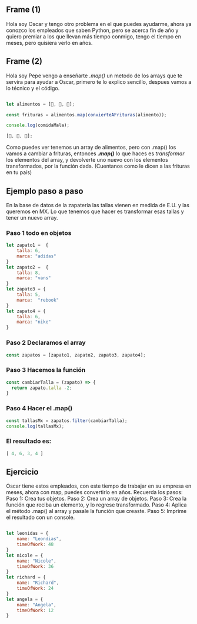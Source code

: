 
## Frame (1)

Hola soy Oscar y tengo otro problema en el que puedes ayudarme, ahora ya conozco los empleados que saben Python, pero se acerca fin de año y quiero premiar a los que llevan más tiempo conmigo, tengo el tiempo en meses, pero quisiera verlo en años.

## Frame (2)

Hola soy Pepe vengo a enseñarte *.map()* un metodo de los arrays que te servira para ayudar a Oscar, primero te lo explico sencillo, despues vamos a lo técnico y el código.

```js

let alimentos = [🥔, 🌽, 🧀];

const frituras = alimentos.map(convierteAFrituras(alimento));

console.log(comidaMala);

[🍟, 🍿, 🍕];

```

Como puedes ver tenemos un array de alimentos, pero con .map() los vamos a cambiar a frituras, entonces ***.map()*** lo que haces es *transformar* los elementos del array, y devolverte uno nuevo con los elementos transformados, por la función dada.
(Cuentanos como le dicen a las frituras en tu país)

## Ejemplo paso a paso

En la base de datos de la zapatería las tallas vienen en medida de E.U. y las queremos en MX. Lo que tenemos que hacer es transformar esas tallas y tener un nuevo array.
### Paso 1 todo en objetos

```js
let zapato1 =  {
    talla: 6,
    marca: "adidas"
}
let zapato2 =  {
    talla: 8,
    marca: "vans"
}
let zapato3 = {
    talla: 5,
    marca:  "rebook"
}
let zapato4 = {
    talla: 6,
    marca: "nike"
}
```

### Paso 2 Declaramos el array

```js
const zapatos = [zapato1, zapato2, zapato3, zapato4];
```

### Paso 3  Hacemos la  función

```js
const cambiarTalla = (zapato) => {
  return zapato.talla -2;
}
```

### Paso 4 Hacer el .map()

```js
const tallasMx = zapatos.filter(cambiarTalla);
console.log(tallasMx);
```
### El resultado es:
```js 
[ 4, 6, 3, 4 ]
```

## Ejercicio

 Oscar tiene estos empleados, con este tiempo de trabajar en su empresa en meses, ahora con map, puedes convertirlo en años.
Recuerda los pasos:
Paso 1: Crea tus objetos.
Paso 2: Crea un array de objetos.
Paso 3: Crea la función que reciba un elemento, y lo regrese transformado.
Paso 4: Aplica el método .map() al array y pasale la función que creaste.
Paso 5: Imprime el resultado con un console.

```js

let leonidas = {
    name: "Leondias",
    timeOfWork: 48
}
let nicole = {
    name: "Nicole",
    timeOfWork: 36
}
let richard = {
    name: "Richard",
    timeOfWork: 24
}
let angela = {
    name: "Angela",
    timeOfWork: 12
}

```
